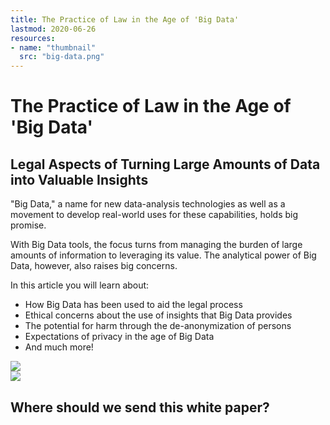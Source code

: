 ```yaml
---
title: The Practice of Law in the Age of 'Big Data'
lastmod: 2020-06-26
resources:
- name: "thumbnail"
  src: "big-data.png"
---
```



<div class="landing-page">
    <!-- hero -->
    <div class="hero jumbotron reading-landing jumbotron-fluid">
        <div class="container-fluid">
            <div class="row">
                <div class="col-xl-6 offset-xl-2 col-lg-10 offset-lg-1 col-md-12">
                    <h1 class="display-4">The Practice of Law in the Age of 'Big Data'</h1>
                </div>
            </div>
        </div>
    </div>
    <div class="main-content">
        <div class="row">
            <div class="col-xl-4 offset-xl-2 without-bottom-line">
                <div class="workshop-prerequisites">
                    <h2>Legal Aspects of Turning Large Amounts of Data into Valuable Insights</h2>                             
                    <p>"Big Data," a name for new data-analysis technologies as well as a movement to develop real-world uses for these capabilities, holds big promise.</p>
                    <p>With Big Data tools, the focus turns from managing the burden of large amounts of information to leveraging its value. The analytical power of Big Data, however, also raises big concerns.</p>
                    <p>In this article you will learn about:</p>
                    <ul class="dashes">
                        <li>How Big Data has been used to aid the legal process</li>
                        <li>Ethical concerns about the use of insights that Big Data provides</li>
                        <li>The potential for harm through the de-anonymization of persons</li>
                        <li>Expectations of privacy in the age of Big Data</li>
                        <li>And much more!</li>
                    </ul>
                </div>
            </div>
                <div class="col-xl-4 offset-xl-0 white-paper-image">
                <img src="/images/white-papers/practice-of-law-in-the-age-of-big-data.png">
            </div>
        </div>
            </div>
        </div>
    </div>
    <!-- contact us -->
    <div class="contact-us-card">
        <div class="row">
            <div class="col-xl-8 offset-xl-2 col-lg-10 offset-lg-1 col-md-12 col-sm-12 col-xs-12">
                <img src="/images/single-line-arrows.png">
            </div>
            <div
                class="col-xl-3 offset-xl-3 col-lg-3 offset-lg-1 col-md-10 offset-md-1 col-sm-10 offset-sm-1 col-xs-12">
                <h2>Where should we send this white paper?</h2>
            </div>
            <div
                class="col-xl-5 offset-xl-0 col-lg-6 offset-lg-1 col-md-8 offset-md-2 col-sm-10 offset-sm-1 col-xs-12 general-contact-form">
                <!--[if lte IE 8]>
<script charset="utf-8" type="text/javascript" src="//js.hsforms.net/forms/v2-legacy.js"></script>
<![endif]-->
<script charset="utf-8" type="text/javascript" src="//js.hsforms.net/forms/v2.js"></script>
<script>
  hbspt.forms.create({
	portalId: "732832",
	formId: "e9c552c4-5a8d-4a96-aa5c-be9542bbc926"
});
</script>
            </div>
        </div>
    </div>
</div>